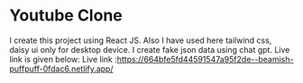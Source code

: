 # Youtube Clone

I create this project using React JS. Also I have used here tailwind css, daisy ui only for desktop device. I create fake json data using chat gpt. Live link is given below:
Live link :https://664bfe5fd44591547a95f2de--beamish-puffpuff-0fdac6.netlify.app/

